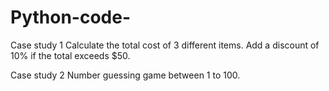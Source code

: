 # Python-code-
Case study 1
Calculate the total cost of 3 different items. Add a discount of 10% if the total exceeds $50.

Case study 2
Number guessing game between 1 to 100.
